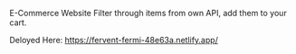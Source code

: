 E-Commerce Website
Filter through items from own API, add them to your cart.

Deloyed Here:
https://fervent-fermi-48e63a.netlify.app/


